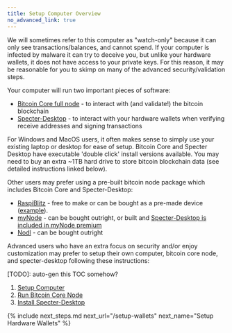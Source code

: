 ```yaml
---
title: Setup Computer Overview
no_advanced_link: true
---
```


We will sometimes refer to this computer as "watch-only" because it can only see transactions/balances, and cannot spend.
If your computer is infected by malware it can try to deceive you, but unlike your hardware wallets, it does not have access to your private keys.
For this reason, it may be reasonable for you to skimp on many of the advanced security/validation steps.

Your computer will run two important pieces of software:

* [Bitcoin Core full node](https://bitcoin.org/en/bitcoin-core/) - to interact with (and validate!) the bitcoin blockchain
* [Specter-Desktop](https://github.com/cryptoadvance/specter-desktop) - to interact with your hardware wallets when verifying receive addresses and signing transactions

For Windows and MacOS users, it often makes sense to simply use your existing laptop or desktop for ease of setup.
Bitcoin Core and Specter Desktop have executable 'double click' install versions available.
You may need to buy an extra ~1TB hard drive to store bitcoin blockchain data (see detailed instructions linked below).

Other users may prefer using a pre-built bitcoin node package which includes Bitcoin Core and Specter-Desktop:

* [RaspiBlitz](https://github.com/rootzoll/raspiblitz) - free to make or can be bought as a pre-made device ([example](https://twitter.com/openoms/status/1311760772935151618)).
* [myNode](https://www.mynodebtc.com) - can be bought outright, or built and [Specter-Desktop is included in myNode premium](https://twitter.com/BitcoinQ_A/status/1280802711399796736)
* [Nodl](https://www.nodl.it) - can be bought outright


Advanced users who have an extra focus on security and/or enjoy customization may prefer to setup their own computer, bitcoin core node, and specter-desktop following these instructions:

[TODO]: auto-gen this TOC somehow?
1. [Setup Computer](computer)
1. [Run Bitcoin Core Node](bitcoin-node)
1. [Install Specter-Desktop](specter)


{% include next_steps.md next_url="/setup-wallets" next_name="Setup Hardware Wallets" %}
